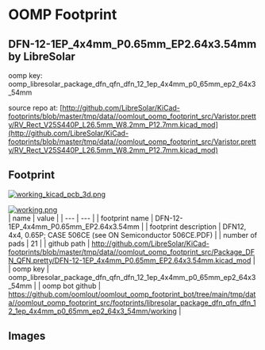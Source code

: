 # OOMP Footprint  
## DFN-12-1EP_4x4mm_P0.65mm_EP2.64x3.54mm  by LibreSolar  
  
oomp key: oomp_libresolar_package_dfn_qfn_dfn_12_1ep_4x4mm_p0_65mm_ep2_64x3_54mm  
  
source repo at: [http://github.com/LibreSolar/KiCad-footprints/blob/master/tmp/data//oomlout_oomp_footprint_src/Varistor.pretty/RV_Rect_V25S440P_L26.5mm_W8.2mm_P12.7mm.kicad_mod](http://github.com/LibreSolar/KiCad-footprints/blob/master/tmp/data//oomlout_oomp_footprint_src/Varistor.pretty/RV_Rect_V25S440P_L26.5mm_W8.2mm_P12.7mm.kicad_mod)  
## Footprint  
  
[![working_kicad_pcb_3d.png](working_kicad_pcb_3d_600.png)](working_kicad_pcb_3d.png)  
  
[![working.png](working_600.png)](working.png)  
| name | value | 
| --- | --- | 
| footprint name | DFN-12-1EP_4x4mm_P0.65mm_EP2.64x3.54mm | 
| footprint description | DFN12, 4x4, 0.65P; CASE 506CE (see ON Semiconductor 506CE.PDF) | 
| number of pads | 21 | 
| github path | http://github.com/LibreSolar/KiCad-footprints/blob/master/tmp/data//oomlout_oomp_footprint_src/Package_DFN_QFN.pretty/DFN-12-1EP_4x4mm_P0.65mm_EP2.64x3.54mm.kicad_mod | 
| oomp key | oomp_libresolar_package_dfn_qfn_dfn_12_1ep_4x4mm_p0_65mm_ep2_64x3_54mm | 
| oomp bot github | https://github.com/oomlout/oomlout_oomp_footprint_bot/tree/main/tmp/data//oomlout_oomp_footprint_src/footprints/libresolar_package_dfn_qfn_dfn_12_1ep_4x4mm_p0_65mm_ep2_64x3_54mm/working | 
## Images  
